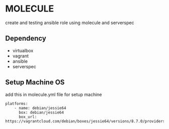 # MOLECULE  
create and testing ansible role using molecule and serverspec

## Dependency
- virtualbox
- vagrant
- ansible
- serverspec

## Setup Machine OS
add this in molecule.yml file for setup machine  
```
platforms:
    - name: debian/jessie64
      box: debian/jessie64
      box_url: https://vagrantcloud.com/debian/boxes/jessie64/versions/8.7.0/providers/virtualbox.box
```

